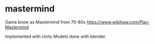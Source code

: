 # mastermind

Game know as Mastermind from 70-80s
https://www.wikihow.com/Play-Mastermind

Implemented with Unity 
Models done with blender
